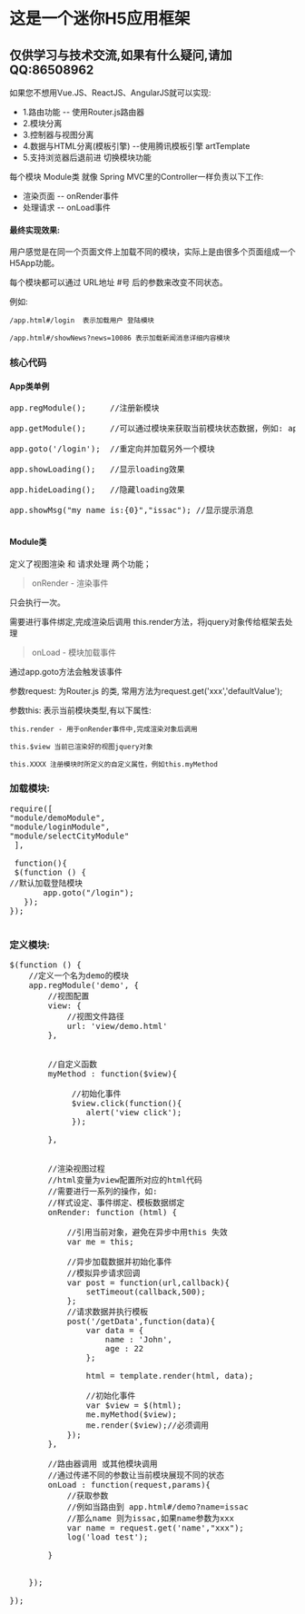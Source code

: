 # 这是一个迷你H5应用框架

## 仅供学习与技术交流,如果有什么疑问,请加QQ:86508962



如果您不想用Vue.JS、ReactJS、AngularJS就可以实现:


* 1.路由功能 -- 使用Router.js路由器
* 2.模块分离
* 3.控制器与视图分离
* 4.数据与HTML分离(模板引擎) --使用腾讯模板引擎 artTemplate
* 5.支持浏览器后退前进 切换模块功能

每个模块 Module类 就像 Spring MVC里的Controller一样负责以下工作:

* 渲染页面  -- onRender事件
* 处理请求  -- onLoad事件


#### 最终实现效果:


用户感觉是在同一个页面文件上加载不同的模块，实际上是由很多个页面组成一个H5App功能。

每个模块都可以通过 URL地址 #号 后的参数来改变不同状态。

例如:


```
/app.html#/login  表示加载用户 登陆模块
```

```
/app.html#/showNews?news=10086 表示加载新闻消息详细内容模块
```


### 核心代码
#### App类单例

<pre>
app.regModule();     //注册新模块

app.getModule();     //可以通过模块来获取当前模块状态数据，例如: app.getModule('login').getData(); 但不建议使用该方法去破坏路由器本身降低耦合的本质。

app.goto('/login');  //重定向并加载另外一个模块

app.showLoading();   //显示loading效果

app.hideLoading();   //隐藏loading效果

app.showMsg("my name is:{0}","issac"); //显示提示消息

</pre>

#### Module类

定义了视图渲染 和 请求处理 两个功能；


> onRender - 渲染事件

只会执行一次。

需要进行事件绑定,完成渲染后调用 this.render方法，将jquery对象传给框架去处理


> onLoad - 模块加载事件

通过app.goto方法会触发该事件

参数request: 为Router.js 的类, 常用方法为request.get('xxx','defaultValue');

参数this: 表示当前模块类型,有以下属性:

    this.render - 用于onRender事件中,完成渲染对象后调用

	this.$view 当前已渲染好的视图jquery对象

	this.XXXX 注册模块时所定义的自定义属性，例如this.myMethod






### 加载模块:

<pre>
require([
"module/demoModule",
"module/loginModule",
"module/selectCityModule"
 ],

 function(){
 $(function () {
//默认加载登陆模块
       app.goto("/login");
   });
});
								       
</pre>


### 定义模块:

<pre>
$(function () {
    //定义一个名为demo的模块
    app.regModule('demo', {
        //视图配置
        view: {
            //视图文件路径
            url: 'view/demo.html'
        },


        //自定义函数
        myMethod : function($view){
             
             //初始化事件
             $view.click(function(){
                alert('view click');
             });

        },

        
        //渲染视图过程
        //html变量为view配置所对应的html代码
        //需要进行一系列的操作，如:
        //样式设定、事件绑定、模板数据绑定
        onRender: function (html) {
         
            //引用当前对象，避免在异步中用this 失效
            var me = this;

            //异步加载数据并初始化事件
            //模拟异步请求回调
            var post = function(url,callback){
                setTimeout(callback,500);
            };
            //请求数据并执行模板
            post('/getData',function(data){
                var data = {
                    name : 'John',
                    age : 22
                };

                html = template.render(html, data);
               
                //初始化事件
                var $view = $(html);
                me.myMethod($view);
                me.render($view);//必须调用
            });
        },
        
        //路由器调用 或其他模块调用
        //通过传递不同的参数让当前模块展现不同的状态
        onLoad : function(request,params){
            //获取参数
            //例如当路由到 app.html#/demo?name=issac
            //那么name 则为issac,如果name参数为xxx
            var name = request.get('name',"xxx");
            log('load test');

        }


    });

});
</pre>

